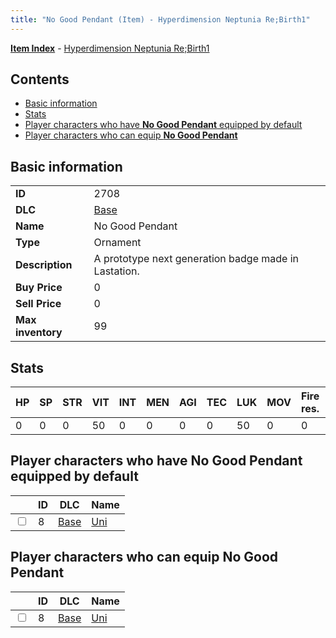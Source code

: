 ```yaml
---
title: "No Good Pendant (Item) - Hyperdimension Neptunia Re;Birth1"
---
```


[**Item Index**](/neptunia/rb1/item/index.html) - [Hyperdimension Neptunia Re;Birth1](/neptunia/rb1)

## Contents

- [Basic information](#basic-information)
- [Stats](#stats)
- [Player characters who have **No Good Pendant** equipped by default](#player-characters-who-have-no-good-pendant-equipped-by-default)
- [Player characters who can equip **No Good Pendant**](#player-characters-who-can-equip-no-good-pendant)

## Basic information

|   |   |
| -- | -- |
| **ID** | 2708 |
| **DLC** | [Base](/neptunia/rb1/dlc/1-base.html) |
| **Name** | No Good Pendant |
| **Type** | Ornament |
| **Description** | A prototype next generation badge made in Lastation. |
| **Buy Price** | 0 |
| **Sell Price** | 0 |
| **Max inventory** | 99 |

## Stats

| HP | SP | STR | VIT | INT | MEN | AGI | TEC | LUK | MOV | Fire res. | Ice res. | Wind res. | Lightning res. |
| -- | -- | --- | --- | --- | --- | --- | --- | --- | --- | --------- | -------- | --------- | -------------- |
| 0 | 0 | 0 | 50 | 0 | 0 | 0 | 0 | 50 | 0 | 0 | 0 | 0 | 0 |

## Player characters who have **No Good Pendant** equipped by default

|    | ID | DLC | Name |
| -- | -- | --- | ---- |
| <input type="checkbox" id="rb1-player-1-8" class="trackbox" /> | 8 | [Base](/neptunia/rb1/dlc/1-base.html) | [Uni](/neptunia/rb1/player/1-8-uni.html) |

## Player characters who can equip **No Good Pendant**

|    | ID | DLC | Name |
| -- | -- | --- | ---- |
| <input type="checkbox" id="rb1-player-1-8" class="trackbox" /> | 8 | [Base](/neptunia/rb1/dlc/1-base.html) | [Uni](/neptunia/rb1/player/1-8-uni.html) |